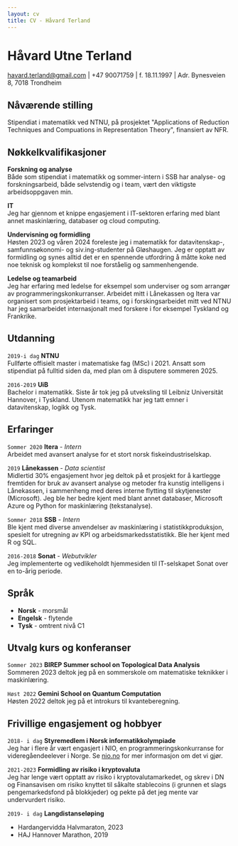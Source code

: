 ```yaml
---
layout: cv
title: CV - Håvard Terland
---
```

# Håvard Utne Terland

<div id="webaddress">
<a href="havard.terland@gmail.com">havard.terland@gmail.com</a> | +47 90071759 | f. 18.11.1997 | Adr. Bynesveien 8, 7018 Trondheim
</div>


## Nåværende stilling

Stipendiat i matematikk ved NTNU, på prosjektet "Applications of Reduction Techniques and Compuations in Representation Theory", finansiert av NFR.

## Nøkkelkvalifikasjoner
__Forskning og analyse__\
Både som stipendiat i matematikk og sommer-intern i SSB har analyse- og forskningsarbeid, både selvstendig og i team, vært den viktigste arbeidsoppgaven min.

__IT__\
Jeg har gjennom et knippe engasjement i IT-sektoren erfaring med blant annet maskinlæring, databaser og cloud computing.

__Undervisning og formidling__ \
Høsten 2023 og våren 2024 foreleste jeg i matematikk for datavitenskap-, samfunnsøkonomi- og siv.ing-studenter på Gløshaugen. Jeg er opptatt av formidling og synes alltid det er en spennende utfordring å måtte koke ned noe teknisk og komplekst til noe forståelig og sammenhengende. 

__Ledelse og teamarbeid__\
Jeg har erfaring med ledelse for eksempel som underviser og som arrangør av programmeringskonkurranser. Arbeidet mitt i Lånekassen og Itera var organisert som prosjektarbeid i teams, og i forskingsarbeidet mitt ved NTNU har jeg samarbeidet internasjonalt med forskere i for eksempel Tyskland og Frankrike.


## Utdanning

`2019-i dag`
__NTNU__ \
Fullførte offisielt master i matematiske fag (MSc) i 2021. Ansatt som stipendiat på fulltid siden da, med plan om å disputere sommeren 2025.

`2016-2019`
__UiB__ \
Bachelor i matematikk. Siste år tok jeg på utveksling til Leibniz Universität Hannover, i Tyskland. Utenom matematikk har jeg tatt emner i datavitenskap, logikk og Tysk.

## Erfaringer

`Sommer 2020` **Itera** - *Intern* \
Arbeidet med avansert analyse for et stort norsk fiskeindustriselskap. 

`2019`
__Lånekassen__ - *Data scientist* \
Midlertid 30% engasjement hvor jeg deltok på et prosjekt for å kartlegge fremtiden for bruk av avansert analyse og metoder fra kunstig intelligens i Lånekassen, i sammenheng med deres interne flytting til skytjenester (Microsoft). Jeg ble her bedre kjent med blant annet databaser, Microsoft Azure og Python for maskinlæring (tekstanalyse).

`Sommer 2018` __SSB__ - *Intern* \
Ble kjent med diverse anvendelser av maskinlæring i statistikkproduksjon, spesielt for utregning av KPI og arbeidsmarkedsstatistikk. Ble her kjent med R og SQL.

`2016-2018` __Sonat__ - *Webutvikler* \
Jeg implementerte og vedlikeholdt hjemmesiden til IT-selskapet Sonat over en to-årig periode. 

## Språk
- __Norsk__ - morsmål
- __Engelsk__ - flytende
- __Tysk__ - omtrent nivå C1

## Utvalg kurs og konferanser
`Sommer 2023` __BIREP Summer school on Topological Data Analysis__ \
Sommeren 2023 deltok jeg på en sommerskole om matematiske teknikker i maskinlæring. 

`Høst 2022` __Gemini School on Quantum Computation__ \
Høsten 2022 deltok jeg på et introkurs til kvanteberegning.


## Frivillige engasjement og hobbyer

`2018- i dag`
__Styremedlem i Norsk informatikkolympiade__\
Jeg har i flere år vært engasjert i NIO, en programmeringskonkurranse for videregåendeelever i Norge. Se <a href="nio.no">nio.no</a> for mer informasjon om det vi gjør.

`2021-2023`
__Formidling av risiko i kryptovaluta__\
Jeg har lenge vært opptatt av risiko i kryptovalutamarkedet, og skrev i DN og Finansavisen om risiko knyttet til såkalte stablecoins (i grunnen et slags pengemarkedsfond på blokkjeder) og pekte på det jeg mente var undervurdert risiko.

`2019- i dag` __Langdistanseløping__
- Hardangervidda Halvmaraton, 2023
- HAJ Hannover Marathon, 2019







<!-- ### Footer

Last updated: May 2013 -->


